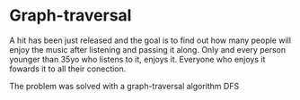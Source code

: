 # Graph-traversal

A hit has been just released and the goal is to find out how many people will enjoy the music after listening and passing it along. Only and every person younger than 35yo who listens to it, enjoys it. Everyone who enjoys it fowards it to all their conection.

The problem was solved with a graph-traversal algorithm DFS
